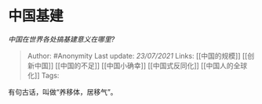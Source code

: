 # 中国基建
*中国在世界各处搞基建意义在哪里?*

> Author: #Anonymity
Last update: *23/07/2021* 
Links: [[中国的规模]] [[创新中国]] [[中国的不足]] [[中国小确幸]] [[中国式反同化]] [[中国人的全球化]]
Tags:   

 
有句古话，叫做“养移体，居移气”。



